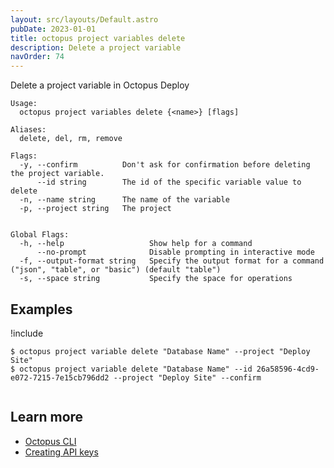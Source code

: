 ```yaml
---
layout: src/layouts/Default.astro
pubDate: 2023-01-01
title: octopus project variables delete
description: Delete a project variable
navOrder: 74
---
```


Delete a project variable in Octopus Deploy


```
Usage:
  octopus project variables delete {<name>} [flags]

Aliases:
  delete, del, rm, remove

Flags:
  -y, --confirm          Don't ask for confirmation before deleting the project variable.
      --id string        The id of the specific variable value to delete
  -n, --name string      The name of the variable
  -p, --project string   The project


Global Flags:
  -h, --help                   Show help for a command
      --no-prompt              Disable prompting in interactive mode
  -f, --output-format string   Specify the output format for a command ("json", "table", or "basic") (default "table")
  -s, --space string           Specify the space for operations

```

## Examples

!include <samples-instance>


```
$ octopus project variable delete "Database Name" --project "Deploy Site" 
$ octopus project variable delete "Database Name" --id 26a58596-4cd9-e072-7215-7e15cb796dd2 --project "Deploy Site" --confirm 


```

## Learn more

- [Octopus CLI](/docs/octopus-rest-api/cli/)
- [Creating API keys](/docs/octopus-rest-api/how-to-create-an-api-key/)